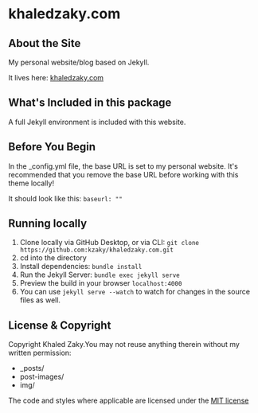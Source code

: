 khaledzaky.com
==================

## About the Site

My personal website/blog based on Jekyll.

It lives here: [khaledzaky.com](http://khaledzaky.com)

## What's Included in this package

A full Jekyll environment is included with this website. 

## Before You Begin

In the _config.yml file, the base URL is set to my personal website. It's recommended that you remove the base URL before working with this theme locally!

It should look like this:
`baseurl: ""`

## Running locally

1. Clone locally via GitHub Desktop, or via CLI: `git clone https://github.com:kzaky/khaledzaky.com.git`
2. cd into the directory
3. Install dependencies: `bundle install`
4. Run the Jekyll Server: `bundle exec jekyll serve`
5. Preview the build in your browser `localhost:4000`
6. You can use `jekyll serve --watch` to watch for changes in the source files as well.

## License & Copyright

Copyright Khaled Zaky.You may not reuse anything therein without my written permission:
- _posts/
- post-images/
- img/

The code and styles where applicable are licensed under the [MIT license](LICENSE)
